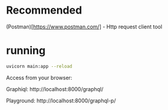 # Recommended
(Postman)[https://www.postman.com/] - Http request client tool

# running

```bash
uvicorn main:app --reload
```

Access from your browser:

Graphiql: http://localhost:8000/graphql/

Playground: http://localhost:8000/graphql-p/